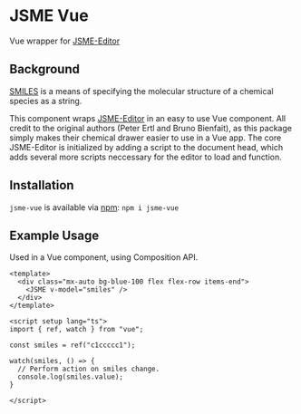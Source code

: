 # JSME Vue

Vue wrapper for [JSME-Editor](https://github.com/jsme-editor/jsme-editor.github.io)

## Background
[SMILES](https://en.wikipedia.org/wiki/Simplified_molecular-input_line-entry_system) is a means of specifying the molecular structure of a chemical species as a string. 

This component wraps [JSME-Editor](https://github.com/jsme-editor/jsme-editor.github.io) in an easy to use Vue component. All credit to the original authors (Peter Ertl and Bruno Bienfait), as this package simply makes their chemical drawer easier to use in a Vue app. The core JSME-Editor is initialized by adding a script to the document head, which adds several more scripts neccessary for the editor to load and function.

## Installation
`jsme-vue` is available via [npm](https://www.npmjs.com/package/jsme-vue): `npm i jsme-vue`

## Example Usage

Used in a Vue component, using Composition API.

```vue
<template>
  <div class="mx-auto bg-blue-100 flex flex-row items-end">
    <JSME v-model="smiles" />
  </div>
</template>

<script setup lang="ts">
import { ref, watch } from "vue";

const smiles = ref("c1ccccc1");

watch(smiles, () => {
  // Perform action on smiles change.
  console.log(smiles.value);
}

</script>
```
